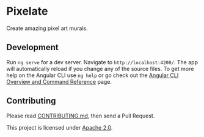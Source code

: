 # Pixelate

Create amazing pixel art murals.

## Development

Run `ng serve` for a dev server. Navigate to `http://localhost:4200/`. The app
will automatically reload if you change any of the source files. To get more
help on the Angular CLI use `ng help` or go check out the
[Angular CLI Overview and Command Reference](https://angular.io/cli) page.

## Contributing

Please read [CONTRIBUTING.md](./CONTRIBUTING.md), then send a Pull Request.

This project is licensed under [Apache 2.0](./LICENSE).
